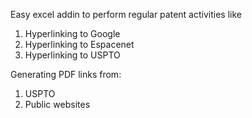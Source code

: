 Easy excel addin to perform regular patent activities like
1) Hyperlinking to Google
2) Hyperlinking to Espacenet
3) Hyperlinking to USPTO

Generating PDF links from:
1) USPTO
2) Public websites
